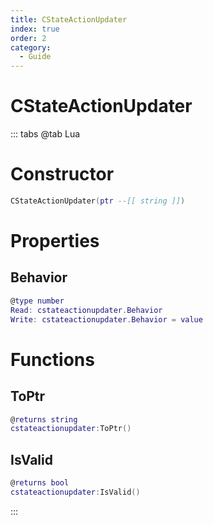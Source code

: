 ```yaml
---
title: CStateActionUpdater
index: true
order: 2
category:
  - Guide
---
```


# CStateActionUpdater

::: tabs
@tab Lua
# Constructor
```lua
CStateActionUpdater(ptr --[[ string ]])
```
# Properties
## Behavior 
```lua
@type number
Read: cstateactionupdater.Behavior
Write: cstateactionupdater.Behavior = value
```
# Functions
## ToPtr
```lua
@returns string
cstateactionupdater:ToPtr()
```
## IsValid
```lua
@returns bool
cstateactionupdater:IsValid()
```

:::